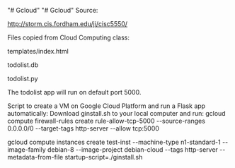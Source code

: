 "# Gcloud" 
"# Gcloud" 
Source:

http://storm.cis.fordham.edu/ji/cisc5550/

Files copied from Cloud Computing class:

templates/index.html

todolist.db

todolist.py

The todolist app will run on default port 5000.

Script to create a VM on Google Cloud Platform and run a Flask app automatically:
Download ginstall.sh to your local computer and run:
gcloud compute firewall-rules create rule-allow-tcp-5000 --source-ranges 0.0.0.0/0 --target-tags http-server --allow tcp:5000

gcloud compute instances create test-inst --machine-type n1-standard-1 --image-family debian-8 --image-project debian-cloud --tags http-server --metadata-from-file startup-script=./ginstall.sh
